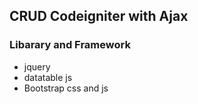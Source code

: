 ## CRUD Codeigniter with Ajax
### Libarary and Framework
* jquery
* datatable js
* Bootstrap css and js